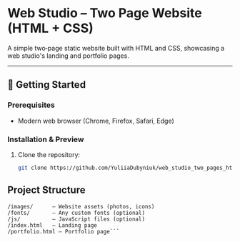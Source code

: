 # Web Studio – Two Page Website (HTML + CSS)

A simple two‑page static website built with HTML and CSS, showcasing a web studio's landing and portfolio pages.

---

## 🚀 Getting Started

### Prerequisites
- Modern web browser (Chrome, Firefox, Safari, Edge)

### Installation & Preview
1. Clone the repository:
   ```bash
   git clone https://github.com/YuliiaDubyniuk/web_studio_two_pages_html_css.git

## Project Structure
```/css/         — Stylesheets (general + page-specific)
/images/      — Website assets (photos, icons)
/fonts/       — Any custom fonts (optional)
/js/          — JavaScript files (optional)
/index.html   — Landing page
/portfolio.html — Portfolio page```
